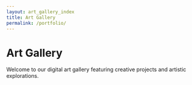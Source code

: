 ```yaml
---
layout: art_gallery_index
title: Art Gallery
permalink: /portfolio/
---
```


# Art Gallery

Welcome to our digital art gallery featuring creative projects and artistic explorations.